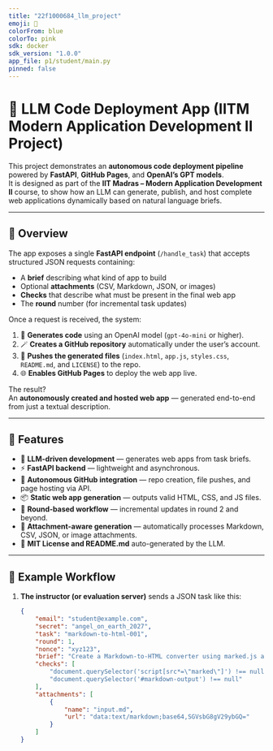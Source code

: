 ```yaml
---
title: "22f1000684_llm_project"
emoji: 🧠
colorFrom: blue
colorTo: pink
sdk: docker
sdk_version: "1.0.0"
app_file: p1/student/main.py
pinned: false
---
```



# 🚀 LLM Code Deployment App (IITM Modern Application Development II Project)

This project demonstrates an **autonomous code deployment pipeline** powered by **FastAPI**, **GitHub Pages**, and **OpenAI’s GPT models**.  
It is designed as part of the **IIT Madras – Modern Application Development II** course, to show how an LLM can generate, publish, and host complete web applications dynamically based on natural language briefs.

---

## 🧠 Overview

The app exposes a single **FastAPI endpoint** (`/handle_task`) that accepts structured JSON requests containing:
- A **brief** describing what kind of app to build  
- Optional **attachments** (CSV, Markdown, JSON, or images)  
- **Checks** that describe what must be present in the final web app  
- The **round** number (for incremental task updates)

Once a request is received, the system:

1. 🧩 **Generates code** using an OpenAI model (`gpt-4o-mini` or higher).  
2. 🪄 **Creates a GitHub repository** automatically under the user’s account.  
3. 💾 **Pushes the generated files** (`index.html`, `app.js`, `styles.css`, `README.md`, and `LICENSE`) to the repo.  
4. 🌐 **Enables GitHub Pages** to deploy the web app live.  

The result?  
An **autonomously created and hosted web app** — generated end-to-end from just a textual description.

---

## 🧩 Features

- 🧠 **LLM-driven development** — generates web apps from task briefs.  
- ⚡ **FastAPI backend** — lightweight and asynchronous.  
- 🤖 **Autonomous GitHub integration** — repo creation, file pushes, and page hosting via API.  
- 📦 **Static web app generation** — outputs valid HTML, CSS, and JS files.  
- 🔁 **Round-based workflow** — incremental updates in round 2 and beyond.  
- 🧩 **Attachment-aware generation** — automatically processes Markdown, CSV, JSON, or image attachments.  
- 🧾 **MIT License and README.md** auto-generated by the LLM.  

---

## 🧪 Example Workflow

1. **The instructor (or evaluation server)** sends a JSON task like this:
   ```json
   {
       "email": "student@example.com",
       "secret": "angel_on_earth_2027",
       "task": "markdown-to-html-001",
       "round": 1,
       "nonce": "xyz123",
       "brief": "Create a Markdown-to-HTML converter using marked.js and highlight.js",
       "checks": [
           "document.querySelector('script[src*=\"marked\"]') !== null",
           "document.querySelector('#markdown-output') !== null"
       ],
       "attachments": [
           {
               "name": "input.md",
               "url": "data:text/markdown;base64,SGVsbG8gV29ybGQ="
           }
       ]
   }
